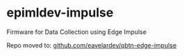 # epimldev-impulse
Firmware for Data Collection using Edge Impulse

Repo moved to: [github.com/eavelardev/qbtn-edge-impulse](https://github.com/eavelardev/qbtn-edge-impulse)
